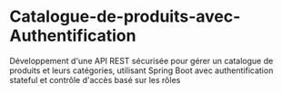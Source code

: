 # Catalogue-de-produits-avec-Authentification
Développement d'une API REST sécurisée pour gérer un catalogue de produits et leurs catégories, utilisant Spring Boot avec authentification stateful et contrôle d'accès basé sur les rôles 
